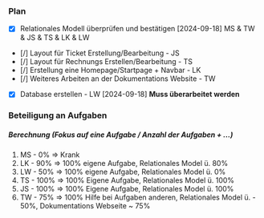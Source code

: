 ### Plan
* [x] Relationales Modell überprüfen und bestätigen [2024-09-18] MS & TW & JS & TS & LK & LW
* [/] Layout für Ticket Erstellung/Bearbeitung - JS
* [/] Layout für Rechnungs Erstellen/Bearbeitung - TS
* [/] Erstellung eine Homepage/Startpage + Navbar - LK
* [/] Weiteres Arbeiten an der Dokumentations Website - TW
* [x] Database erstellen - LW [2024-09-18] **Muss überarbeitet werden**

### Beteiligung an Aufgaben
##### Berechnung (Fokus auf eine Aufgabe / Anzahl der Aufgaben + ...)

1. MS - 0% =>  Krank
2. LK - 90% => 100% eigene Aufgabe, Relationales Model ü. 80%
3. LW - 50% => 100% eigene Aufgabe, Relationales Model ü. 0%
4. TS - 100% => 100% Eigene Aufgabe, Relationales Model ü. 100%
5. JS - 100% => 100% Eigene Aufgabe, Relationales Model ü. 100%
6. TW - 75% => 100% Hilfe bei Aufgaben anderen, Relationales Model ü. - 50%, Dokumentations Webseite ~ 75%
